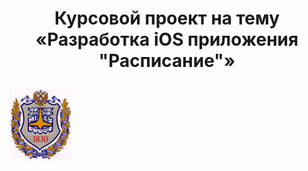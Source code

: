 # <p align="center">Курсовой проект на тему <br/>«Разработка iOS приложения "Расписание"» 
![alt text](https://github.com/Aksiniya/schedule/blob/master/images/BMSTU%20logo.png)
